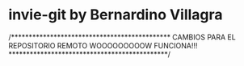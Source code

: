 # invie-git by Bernardino Villagra

/*********************************************
CAMBIOS PARA EL REPOSITORIO REMOTO
WOOOOOOOOOW FUNCIONA!!!
*********************************************/
